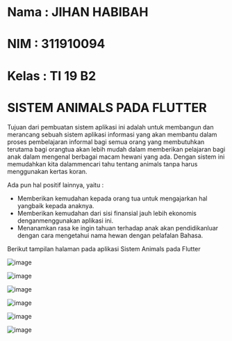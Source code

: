 # Nama : JIHAN HABIBAH
# NIM : 311910094
# Kelas : TI 19 B2

# SISTEM ANIMALS PADA FLUTTER

Tujuan dari pembuatan sistem aplikasi ini adalah untuk membangun dan merancang sebuah sistem aplikasi informasi yang akan membantu dalam proses pembelajaran informal bagi semua orang yang membutuhkan terutama bagi orangtua akan lebih mudah dalam memberikan pelajaran bagi anak dalam mengenal
berbagai macam hewani yang ada. Dengan sistem ini memudahkan kita dalammencari tahu tentang animals tanpa harus menggunakan kertas koran.

Ada pun hal positif lainnya, yaitu : 
- Memberikan kemudahan kepada orang tua untuk mengajarkan hal yangbaik kepada anaknya.
- Memberikan kemudahan dari sisi finansial jauh lebih ekonomis denganmenggunakan aplikasi ini. 
- Menanamkan rasa ke ingin tahuan terhadap anak akan pendidikanluar
dengan cara mengetahui nama hewan dengan pelafalan Bahasa.

Berikut tampilan halaman pada aplikasi Sistem Animals pada Flutter

![image](https://user-images.githubusercontent.com/81526294/177712699-7d6c9739-9054-4d3b-8b69-6c101fdd0eaf.png)

![image](https://user-images.githubusercontent.com/81526294/177712735-7fb4374e-45a8-476b-baf7-3442fcf79020.png)

![image](https://user-images.githubusercontent.com/81526294/177712758-3aebfc40-a522-43a0-ab68-522f35f12fc7.png)

![image](https://user-images.githubusercontent.com/81526294/177712777-672887d9-95f1-47f2-8717-b4257a925124.png)

![image](https://user-images.githubusercontent.com/81526294/177712796-a7a9d491-04ec-41cd-b544-34ab23638679.png)

![image](https://user-images.githubusercontent.com/81526294/177712814-02169f48-a251-41d0-8968-3adf87bb0218.png)

